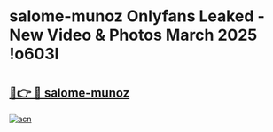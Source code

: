 # salome-munoz Onlyfans Leaked - New Video & Photos March 2025 !o603l

# <h2><a href="https://jzr0tx.iuczelnia.edu.pl?title=salome-munoz&ref=o603l">🔗👉 🔴 salome-munoz</a></h2>

[![acn](https://github.com/user-attachments/assets/0f9c940e-d8b0-45ae-aac7-cd30a18b3e1c)](https://jzr0tx.iuczelnia.edu.pl?title=salome-munoz&ref=o603l)

